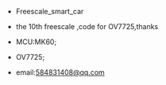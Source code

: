 * Freescale_smart_car
* the 10th freescale ,code for OV7725,thanks
* MCU:MK60;
* OV7725;


* email:584831408@qq.com
